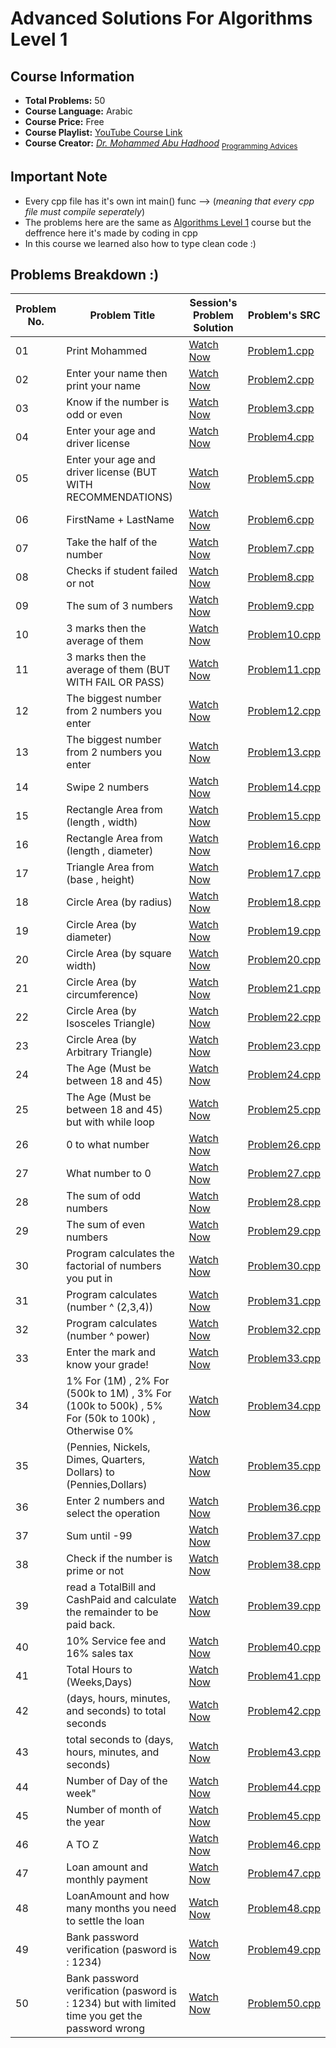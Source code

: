 # **Advanced Solutions For Algorithms Level 1**


## **Course Information**
- **Total Problems:** 50
- **Course Language:** Arabic
- **Course Price:** Free
- **Course Playlist:** [YouTube Course Link](https://www.youtube.com/playlist?list=PL3X--QIIK-OEwPmZVfltqCYy6_RuwXr4A)
- **Course Creator:** *[Dr. Mohammed Abu Hadhood](https://jo.linkedin.com/in/abuhadhoud)* <sub>[Programming Advices](https://www.ProgrammingAdvices.com)</sub>
## **Important Note**
- Every cpp file has it's own int main() func --> (*meaning that every cpp file must compile seperately*)
- The problems here are the same as [Algorithms Level 1](https://github.com/xDomty/RoadToDesktop/tree/main/2.%20Algorithms%20Level%201) course  but the deffrence here it's made by coding in cpp
- In this course we learned also how to type clean code :)

## **Problems Breakdown :)**

| **Problem No.** | **Problem Title** | **Session's Problem Solution** | **Problem's SRC** |
|--------------|----------------------------|----------------------------|---------|
| 01 | Print Mohammed | [Watch Now](https://www.youtube.com/watch?v=ifoC6FFeq8M&list=PL3X--QIIK-OEwPmZVfltqCYy6_RuwXr4A&index=3&pp=iAQB) | [Problem1.cpp](https://github.com/xDomty/RoadToDesktop/blob/main/4.%20Advanced%20Solutions%20For%20Algotihms%20Level%201/src/Problem1.cpp) |
| 02 | Enter your name then print your name | [Watch Now](https://www.youtube.com/watch?v=ifoC6FFeq8M&list=PL3X--QIIK-OEwPmZVfltqCYy6_RuwXr4A&index=3&pp=iAQB) | [Problem2.cpp](https://github.com/xDomty/RoadToDesktop/blob/main/4.%20Advanced%20Solutions%20For%20Algotihms%20Level%201/src/Problem2.cpp) |
| 03 | Know if the number is odd or even | [Watch Now](https://www.youtube.com/watch?v=ifoC6FFeq8M&list=PL3X--QIIK-OEwPmZVfltqCYy6_RuwXr4A&index=3&pp=iAQB) | [Problem3.cpp](https://github.com/xDomty/RoadToDesktop/blob/main/4.%20Advanced%20Solutions%20For%20Algotihms%20Level%201/src/Problem3.cpp) |
| 04 | Enter your age and driver license | [Watch Now](https://www.youtube.com/watch?v=ifoC6FFeq8M&list=PL3X--QIIK-OEwPmZVfltqCYy6_RuwXr4A&index=3&pp=iAQB) | [Problem4.cpp](https://github.com/xDomty/RoadToDesktop/blob/main/4.%20Advanced%20Solutions%20For%20Algotihms%20Level%201/src/Problem4.cpp) |
| 05 | Enter your age and driver license (BUT WITH RECOMMENDATIONS)  | [Watch Now](https://www.youtube.com/watch?v=ifoC6FFeq8M&list=PL3X--QIIK-OEwPmZVfltqCYy6_RuwXr4A&index=3&pp=iAQB) | [Problem5.cpp](https://github.com/xDomty/RoadToDesktop/blob/main/4.%20Advanced%20Solutions%20For%20Algotihms%20Level%201/src/Problem5.cpp) |
| 06 | FirstName + LastName | [Watch Now](https://www.youtube.com/watch?v=0QidpPifb8g&list=PL3X--QIIK-OEwPmZVfltqCYy6_RuwXr4A&index=4&pp=iAQB) | [Problem6.cpp](https://github.com/xDomty/RoadToDesktop/blob/main/4.%20Advanced%20Solutions%20For%20Algotihms%20Level%201/src/Problem6.cpp) |
| 07 | Take the half of the number  | [Watch Now](https://www.youtube.com/watch?v=0QidpPifb8g&list=PL3X--QIIK-OEwPmZVfltqCYy6_RuwXr4A&index=4&pp=iAQB) | [Problem7.cpp](https://github.com/xDomty/RoadToDesktop/blob/main/4.%20Advanced%20Solutions%20For%20Algotihms%20Level%201/src/Problem7.cpp) |
| 08 | Checks if student failed or not | [Watch Now](https://www.youtube.com/watch?v=0QidpPifb8g&list=PL3X--QIIK-OEwPmZVfltqCYy6_RuwXr4A&index=4&pp=iAQB) | [Problem8.cpp](https://github.com/xDomty/RoadToDesktop/blob/main/4.%20Advanced%20Solutions%20For%20Algotihms%20Level%201/src/Problem8.cpp) |
| 09 | The sum of 3 numbers  | [Watch Now](https://www.youtube.com/watch?v=0QidpPifb8g&list=PL3X--QIIK-OEwPmZVfltqCYy6_RuwXr4A&index=4&pp=iAQB) | [Problem9.cpp](https://github.com/xDomty/RoadToDesktop/blob/main/4.%20Advanced%20Solutions%20For%20Algotihms%20Level%201/src/Problem9.cpp) |
| 10 | 3 marks then the average of them | [Watch Now](https://www.youtube.com/watch?v=0QidpPifb8g&list=PL3X--QIIK-OEwPmZVfltqCYy6_RuwXr4A&index=4&pp=iAQB) | [Problem10.cpp](https://github.com/xDomty/RoadToDesktop/blob/main/4.%20Advanced%20Solutions%20For%20Algotihms%20Level%201/src/Problem10.cpp) |
| 11 | 3 marks then the average of them (BUT WITH FAIL OR PASS)  | [Watch Now](https://www.youtube.com/watch?v=01DiCRs4q9U&list=PL3X--QIIK-OEwPmZVfltqCYy6_RuwXr4A&index=5&t=652s&pp=iAQB) | [Problem11.cpp](https://github.com/xDomty/RoadToDesktop/blob/main/4.%20Advanced%20Solutions%20For%20Algotihms%20Level%201/src/Problem11.cpp) |
| 12 | The biggest number from 2 numbers you enter | [Watch Now](https://www.youtube.com/watch?v=01DiCRs4q9U&list=PL3X--QIIK-OEwPmZVfltqCYy6_RuwXr4A&index=5&t=652s&pp=iAQB) | [Problem12.cpp](https://github.com/xDomty/RoadToDesktop/blob/main/4.%20Advanced%20Solutions%20For%20Algotihms%20Level%201/src/Problem12.cpp) |
| 13 | The biggest number from 2 numbers you enter | [Watch Now](https://www.youtube.com/watch?v=01DiCRs4q9U&list=PL3X--QIIK-OEwPmZVfltqCYy6_RuwXr4A&index=5&t=652s&pp=iAQB) | [Problem13.cpp](https://github.com/xDomty/RoadToDesktop/blob/main/4.%20Advanced%20Solutions%20For%20Algotihms%20Level%201/src/Problem13.cpp) |
| 14 | Swipe 2 numbers | [Watch Now](https://www.youtube.com/watch?v=01DiCRs4q9U&list=PL3X--QIIK-OEwPmZVfltqCYy6_RuwXr4A&index=5&t=652s&pp=iAQB) | [Problem14.cpp](https://github.com/xDomty/RoadToDesktop/blob/main/4.%20Advanced%20Solutions%20For%20Algotihms%20Level%201/src/Problem14.cpp) |
| 15 | Rectangle Area from (length , width) | [Watch Now](https://www.youtube.com/watch?v=01DiCRs4q9U&list=PL3X--QIIK-OEwPmZVfltqCYy6_RuwXr4A&index=5&t=652s&pp=iAQB) | [Problem15.cpp](https://github.com/xDomty/RoadToDesktop/blob/main/4.%20Advanced%20Solutions%20For%20Algotihms%20Level%201/src/Problem15.cpp) |
| 16 | Rectangle Area from (length , diameter) | [Watch Now](https://www.youtube.com/watch?v=zNa35VdZWKI&list=PL3X--QIIK-OEwPmZVfltqCYy6_RuwXr4A&index=6&pp=iAQB) | [Problem16.cpp](https://github.com/xDomty/RoadToDesktop/blob/main/4.%20Advanced%20Solutions%20For%20Algotihms%20Level%201/src/Problem16.cpp) |
| 17 | Triangle Area from (base , height) | [Watch Now](https://www.youtube.com/watch?v=zNa35VdZWKI&list=PL3X--QIIK-OEwPmZVfltqCYy6_RuwXr4A&index=6&pp=iAQB) | [Problem17.cpp](https://github.com/xDomty/RoadToDesktop/blob/main/4.%20Advanced%20Solutions%20For%20Algotihms%20Level%201/src/Problem17.cpp) |
| 18 | Circle Area (by radius) | [Watch Now](https://www.youtube.com/watch?v=zNa35VdZWKI&list=PL3X--QIIK-OEwPmZVfltqCYy6_RuwXr4A&index=6&pp=iAQB) | [Problem18.cpp](https://github.com/xDomty/RoadToDesktop/blob/main/4.%20Advanced%20Solutions%20For%20Algotihms%20Level%201/src/Problem18.cpp) |
| 19 | Circle Area (by diameter) | [Watch Now](https://www.youtube.com/watch?v=zNa35VdZWKI&list=PL3X--QIIK-OEwPmZVfltqCYy6_RuwXr4A&index=6&pp=iAQB) | [Problem19.cpp](https://github.com/xDomty/RoadToDesktop/blob/main/4.%20Advanced%20Solutions%20For%20Algotihms%20Level%201/src/Problem19.cpp) |
| 20 | Circle Area (by square width) | [Watch Now](https://www.youtube.com/watch?v=zNa35VdZWKI&list=PL3X--QIIK-OEwPmZVfltqCYy6_RuwXr4A&index=6&pp=iAQB) | [Problem20.cpp](https://github.com/xDomty/RoadToDesktop/blob/main/4.%20Advanced%20Solutions%20For%20Algotihms%20Level%201/src/Problem20.cpp) |
| 21 | Circle Area (by circumference) | [Watch Now](https://www.youtube.com/watch?v=KpdzXc2VoH0&list=PL3X--QIIK-OEwPmZVfltqCYy6_RuwXr4A&index=7&pp=iAQB) | [Problem21.cpp](https://github.com/xDomty/RoadToDesktop/blob/main/4.%20Advanced%20Solutions%20For%20Algotihms%20Level%201/src/Problem21.cpp) |
| 22 | Circle Area (by Isosceles Triangle) | [Watch Now](https://www.youtube.com/watch?v=KpdzXc2VoH0&list=PL3X--QIIK-OEwPmZVfltqCYy6_RuwXr4A&index=7&pp=iAQB) | [Problem22.cpp](https://github.com/xDomty/RoadToDesktop/blob/main/4.%20Advanced%20Solutions%20For%20Algotihms%20Level%201/src/Problem22.cpp) |
| 23 | Circle Area (by Arbitrary Triangle)  | [Watch Now](https://www.youtube.com/watch?v=KpdzXc2VoH0&list=PL3X--QIIK-OEwPmZVfltqCYy6_RuwXr4A&index=7&pp=iAQB) | [Problem23.cpp](https://github.com/xDomty/RoadToDesktop/blob/main/4.%20Advanced%20Solutions%20For%20Algotihms%20Level%201/src/Problem23.cpp) |
| 24 | The Age (Must be between 18 and 45)  | [Watch Now](https://www.youtube.com/watch?v=KpdzXc2VoH0&list=PL3X--QIIK-OEwPmZVfltqCYy6_RuwXr4A&index=7&pp=iAQB) | [Problem24.cpp](https://github.com/xDomty/RoadToDesktop/blob/main/4.%20Advanced%20Solutions%20For%20Algotihms%20Level%201/src/Problem24.cpp) |
| 25 | The Age (Must be between 18 and 45) but with while loop  | [Watch Now](https://www.youtube.com/watch?v=KpdzXc2VoH0&list=PL3X--QIIK-OEwPmZVfltqCYy6_RuwXr4A&index=7&pp=iAQB) | [Problem25.cpp](https://github.com/xDomty/RoadToDesktop/blob/main/4.%20Advanced%20Solutions%20For%20Algotihms%20Level%201/src/Problem25.cpp) |
| 26 | 0 to what number  | [Watch Now](https://www.youtube.com/watch?v=UcvvRplXhoQ&list=PL3X--QIIK-OEwPmZVfltqCYy6_RuwXr4A&index=8&pp=iAQB) | [Problem26.cpp](https://github.com/xDomty/RoadToDesktop/blob/main/4.%20Advanced%20Solutions%20For%20Algotihms%20Level%201/src/Problem26.cpp) |
| 27 | What number to 0 | [Watch Now](https://www.youtube.com/watch?v=UcvvRplXhoQ&list=PL3X--QIIK-OEwPmZVfltqCYy6_RuwXr4A&index=8&pp=iAQB) | [Problem27.cpp](https://github.com/xDomty/RoadToDesktop/blob/main/4.%20Advanced%20Solutions%20For%20Algotihms%20Level%201/src/Problem27.cpp) |
| 28 | The sum of odd numbers  | [Watch Now](https://www.youtube.com/watch?v=UcvvRplXhoQ&list=PL3X--QIIK-OEwPmZVfltqCYy6_RuwXr4A&index=8&pp=iAQB) | [Problem28.cpp](https://github.com/xDomty/RoadToDesktop/blob/main/4.%20Advanced%20Solutions%20For%20Algotihms%20Level%201/src/Problem28.cpp) |
| 29 | The sum of even numbers  | [Watch Now](https://www.youtube.com/watch?v=UcvvRplXhoQ&list=PL3X--QIIK-OEwPmZVfltqCYy6_RuwXr4A&index=8&pp=iAQB) | [Problem29.cpp](https://github.com/xDomty/RoadToDesktop/blob/main/4.%20Advanced%20Solutions%20For%20Algotihms%20Level%201/src/Problem29.cpp) |
| 30 | Program calculates the factorial of numbers you put in  | [Watch Now](https://www.youtube.com/watch?v=UcvvRplXhoQ&list=PL3X--QIIK-OEwPmZVfltqCYy6_RuwXr4A&index=8&pp=iAQB) | [Problem30.cpp](https://github.com/xDomty/RoadToDesktop/blob/main/4.%20Advanced%20Solutions%20For%20Algotihms%20Level%201/src/Problem30.cpp) |
| 31 | Program calculates (number ^ (2,3,4))  | [Watch Now](https://www.youtube.com/watch?v=B10mtM1wZKY&list=PL3X--QIIK-OEwPmZVfltqCYy6_RuwXr4A&index=10&t=758s&pp=iAQB) | [Problem31.cpp](https://github.com/xDomty/RoadToDesktop/blob/main/4.%20Advanced%20Solutions%20For%20Algotihms%20Level%201/src/Problem31.cpp) |
| 32 | Program calculates (number ^ power) | [Watch Now](https://www.youtube.com/watch?v=B10mtM1wZKY&list=PL3X--QIIK-OEwPmZVfltqCYy6_RuwXr4A&index=10&t=758s&pp=iAQB) | [Problem32.cpp](https://github.com/xDomty/RoadToDesktop/blob/main/4.%20Advanced%20Solutions%20For%20Algotihms%20Level%201/src/Problem32.cpp) |
| 33 | Enter the mark and know your grade!  | [Watch Now](https://www.youtube.com/watch?v=B10mtM1wZKY&list=PL3X--QIIK-OEwPmZVfltqCYy6_RuwXr4A&index=10&t=758s&pp=iAQB) | [Problem33.cpp](https://github.com/xDomty/RoadToDesktop/blob/main/4.%20Advanced%20Solutions%20For%20Algotihms%20Level%201/src/Problem33.cpp) |
| 34 | 1% For (1M) , 2% For (500k to 1M) , 3% For (100k to 500k) , 5% For (50k to 100k) , Otherwise 0%  | [Watch Now](https://www.youtube.com/watch?v=B10mtM1wZKY&list=PL3X--QIIK-OEwPmZVfltqCYy6_RuwXr4A&index=10&t=758s&pp=iAQB) | [Problem34.cpp](https://github.com/xDomty/RoadToDesktop/blob/main/4.%20Advanced%20Solutions%20For%20Algotihms%20Level%201/src/Problem34.cpp) |
| 35 | (Pennies, Nickels, Dimes, Quarters, Dollars) to (Pennies,Dollars)  | [Watch Now](https://www.youtube.com/watch?v=B10mtM1wZKY&list=PL3X--QIIK-OEwPmZVfltqCYy6_RuwXr4A&index=10&t=758s&pp=iAQB) | [Problem35.cpp](https://github.com/xDomty/RoadToDesktop/blob/main/4.%20Advanced%20Solutions%20For%20Algotihms%20Level%201/src/Problem35.cpp) |
| 36 | Enter 2 numbers and select the operation  | [Watch Now](https://www.youtube.com/watch?v=B10mtM1wZKY&list=PL3X--QIIK-OEwPmZVfltqCYy6_RuwXr4A&index=10&t=758s&pp=iAQB) | [Problem36.cpp](https://github.com/xDomty/RoadToDesktop/blob/main/4.%20Advanced%20Solutions%20For%20Algotihms%20Level%201/src/Problem36.cpp) |
| 37 | Sum until -99  | [Watch Now](https://www.youtube.com/watch?v=B10mtM1wZKY&list=PL3X--QIIK-OEwPmZVfltqCYy6_RuwXr4A&index=10&t=758s&pp=iAQB) | [Problem37.cpp](https://github.com/xDomty/RoadToDesktop/blob/main/4.%20Advanced%20Solutions%20For%20Algotihms%20Level%201/src/Problem37.cpp) |
| 38 | Check if the number is prime or not  | [Watch Now](https://www.youtube.com/watch?v=B10mtM1wZKY&list=PL3X--QIIK-OEwPmZVfltqCYy6_RuwXr4A&index=10&t=758s&pp=iAQB) | [Problem38.cpp](https://github.com/xDomty/RoadToDesktop/blob/main/4.%20Advanced%20Solutions%20For%20Algotihms%20Level%201/src/Problem38.cpp) |
| 39 | read a TotalBill and CashPaid and calculate the remainder to be paid back.  | [Watch Now](https://www.youtube.com/watch?v=B10mtM1wZKY&list=PL3X--QIIK-OEwPmZVfltqCYy6_RuwXr4A&index=10&t=758s&pp=iAQB) | [Problem39.cpp](https://github.com/xDomty/RoadToDesktop/blob/main/4.%20Advanced%20Solutions%20For%20Algotihms%20Level%201/src/Problem39.cpp) |
| 40 | 10% Service fee and 16% sales tax  | [Watch Now](https://www.youtube.com/watch?v=B10mtM1wZKY&list=PL3X--QIIK-OEwPmZVfltqCYy6_RuwXr4A&index=10&t=758s&pp=iAQB) | [Problem40.cpp](https://github.com/xDomty/RoadToDesktop/blob/main/4.%20Advanced%20Solutions%20For%20Algotihms%20Level%201/src/Problem40.cpp) |
| 41 | Total Hours to (Weeks,Days)  | [Watch Now](https://www.youtube.com/watch?v=r2BIY8NlzG8&list=PL3X--QIIK-OEwPmZVfltqCYy6_RuwXr4A&index=11&t=115s&pp=iAQB) | [Problem41.cpp](https://github.com/xDomty/RoadToDesktop/blob/main/4.%20Advanced%20Solutions%20For%20Algotihms%20Level%201/src/Problem41.cpp) |
| 42 | (days, hours, minutes, and seconds) to total seconds  | [Watch Now](https://www.youtube.com/watch?v=r2BIY8NlzG8&list=PL3X--QIIK-OEwPmZVfltqCYy6_RuwXr4A&index=11&t=115s&pp=iAQB) | [Problem42.cpp](https://github.com/xDomty/RoadToDesktop/blob/main/4.%20Advanced%20Solutions%20For%20Algotihms%20Level%201/src/Problem42.cpp) |
| 43 | total seconds to (days, hours, minutes, and seconds)  | [Watch Now](https://www.youtube.com/watch?v=r2BIY8NlzG8&list=PL3X--QIIK-OEwPmZVfltqCYy6_RuwXr4A&index=11&t=115s&pp=iAQB) | [Problem43.cpp](https://github.com/xDomty/RoadToDesktop/blob/main/4.%20Advanced%20Solutions%20For%20Algotihms%20Level%201/src/Problem43.cpp) |
| 44 | Number of Day of the week"  | [Watch Now](https://www.youtube.com/watch?v=r2BIY8NlzG8&list=PL3X--QIIK-OEwPmZVfltqCYy6_RuwXr4A&index=11&t=115s&pp=iAQB) | [Problem44.cpp](https://github.com/xDomty/RoadToDesktop/blob/main/4.%20Advanced%20Solutions%20For%20Algotihms%20Level%201/src/Problem44.cpp) |
| 45 | Number of month of the year  | [Watch Now](https://www.youtube.com/watch?v=r2BIY8NlzG8&list=PL3X--QIIK-OEwPmZVfltqCYy6_RuwXr4A&index=11&t=115s&pp=iAQB) | [Problem45.cpp](https://github.com/xDomty/RoadToDesktop/blob/main/4.%20Advanced%20Solutions%20For%20Algotihms%20Level%201/src/Problem45.cpp) |
| 46 | A TO Z  | [Watch Now](https://www.youtube.com/watch?v=sB0ZDkrXTRA&list=PL3X--QIIK-OEwPmZVfltqCYy6_RuwXr4A&index=12&pp=iAQB) | [Problem46.cpp](https://github.com/xDomty/RoadToDesktop/blob/main/4.%20Advanced%20Solutions%20For%20Algotihms%20Level%201/src/Problem46.cpp) |
| 47 | Loan amount and monthly payment | [Watch Now](https://www.youtube.com/watch?v=sB0ZDkrXTRA&list=PL3X--QIIK-OEwPmZVfltqCYy6_RuwXr4A&index=12&pp=iAQB) | [Problem47.cpp](https://github.com/xDomty/RoadToDesktop/blob/main/4.%20Advanced%20Solutions%20For%20Algotihms%20Level%201/src/Problem47.cpp) |
| 48 | LoanAmount and how many months you need to settle the loan  | [Watch Now](https://www.youtube.com/watch?v=sB0ZDkrXTRA&list=PL3X--QIIK-OEwPmZVfltqCYy6_RuwXr4A&index=12&pp=iAQB) | [Problem48.cpp](https://github.com/xDomty/RoadToDesktop/blob/main/4.%20Advanced%20Solutions%20For%20Algotihms%20Level%201/src/Problem48.cpp) |
| 49 | Bank password verification (pasword is : 1234)  | [Watch Now](https://www.youtube.com/watch?v=sB0ZDkrXTRA&list=PL3X--QIIK-OEwPmZVfltqCYy6_RuwXr4A&index=12&pp=iAQB) | [Problem49.cpp](https://github.com/xDomty/RoadToDesktop/blob/main/4.%20Advanced%20Solutions%20For%20Algotihms%20Level%201/src/Problem49.cpp) |
| 50 | Bank password verification (pasword is : 1234) but with limited time you get the password wrong | [Watch Now](https://www.youtube.com/watch?v=sB0ZDkrXTRA&list=PL3X--QIIK-OEwPmZVfltqCYy6_RuwXr4A&index=12&pp=iAQB) | [Problem50.cpp](https://github.com/xDomty/RoadToDesktop/blob/main/4.%20Advanced%20Solutions%20For%20Algotihms%20Level%201/src/Problem50.cpp) |
